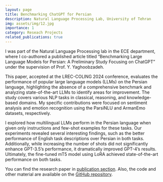 ```yaml
---
layout: page
title: Benchmarking ChatGPT for Persian
description: Natural Language Processing Lab, University of Tehran
img: assets/img/12.jpg
importance: 1
category: Reseach Projects
related_publications: true
---
```


I was part of the Natural Language Processing lab in the ECE department, where I co-authored a published article titled “Benchmarking Large Language Models for Persian: A Preliminary Study Focusing on ChatGPT” under the supervision of Prof. Y. Yaghoobzadeh.

This paper, accepted at the LREC-COLING 2024 conference, evaluates the performance of popular large language models (LLMs) on the Persian language, highlighting the absence of a comprehensive benchmark and analyzing state-of-the-art LLMs to identify areas for improvement. The study covers various NLP tasks in classical, reasoning, and knowledge-based domains. My specific contributions were focused on sentiment analysis and emotion recognition using the ParsiNLU and ArmanEmo datasets, respectively.

I explored how multilingual LLMs perform in the Persian language when given only instructions and few-shot examples for these tasks. Our experiments revealed several interesting findings, such as the better performance of English task descriptions over Persian in both tasks. Additionally, while increasing the number of shots did not significantly enhance GPT-3.5’s performance, it dramatically improved GPT-4’s results. Ultimately, the fine-tuned mT5 model using LoRA achieved state-of-the-art performance on both tasks.

You can find the research paper in [publication section](https://hadi-loo.github.io/publications/). Also, the code and other material are available on the [GitHub repository](https://github.com/Hadi-loo/Benchmarking_ChatGPT_for_Persian).
